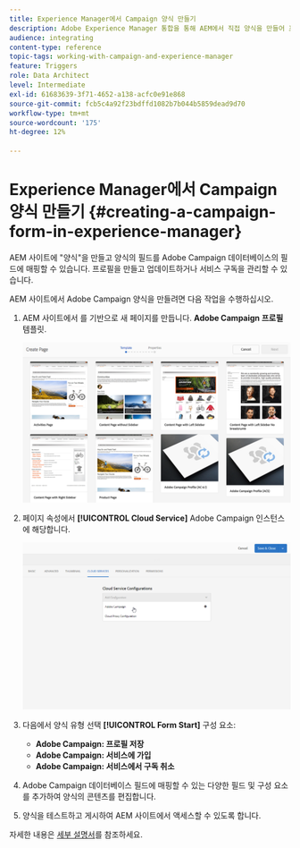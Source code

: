 ```yaml
---
title: Experience Manager에서 Campaign 양식 만들기
description: Adobe Experience Manager 통합을 통해 AEM에서 직접 양식을 만들어 프로필을 만들고 업데이트하거나 구독을 관리할 수 있습니다.
audience: integrating
content-type: reference
topic-tags: working-with-campaign-and-experience-manager
feature: Triggers
role: Data Architect
level: Intermediate
exl-id: 61683639-3f71-4652-a138-acfc0e91e868
source-git-commit: fcb5c4a92f23bdffd1082b7b044b5859dead9d70
workflow-type: tm+mt
source-wordcount: '175'
ht-degree: 12%

---
```


# Experience Manager에서 Campaign 양식 만들기 {#creating-a-campaign-form-in-experience-manager}

AEM 사이트에 &quot;양식&quot;을 만들고 양식의 필드를 Adobe Campaign 데이터베이스의 필드에 매핑할 수 있습니다. 프로필을 만들고 업데이트하거나 서비스 구독을 관리할 수 있습니다.

AEM 사이트에서 Adobe Campaign 양식을 만들려면 다음 작업을 수행하십시오.

1. AEM 사이트에서 를 기반으로 새 페이지를 만듭니다. **Adobe Campaign 프로필** 템플릿.

   ![](assets/aem_content_forms.png)

1. 페이지 속성에서 **[!UICONTROL Cloud Service]** Adobe Campaign 인스턴스에 해당합니다.

   ![](assets/aem_content_forms_2.png)

1. 다음에서 양식 유형 선택 **[!UICONTROL Form Start]** 구성 요소:

   * **Adobe Campaign: 프로필 저장**
   * **Adobe Campaign: 서비스에 가입**
   * **Adobe Campaign: 서비스에서 구독 취소**

1. Adobe Campaign 데이터베이스 필드에 매핑할 수 있는 다양한 필드 및 구성 요소를 추가하여 양식의 콘텐츠를 편집합니다.
1. 양식을 테스트하고 게시하여 AEM 사이트에서 액세스할 수 있도록 합니다.

자세한 내용은 [세부 설명서](https://experienceleague.adobe.com/docs/experience-manager-65/authoring/aem-adobe-campaign/adobe-campaign-forms.html)를 참조하세요.

